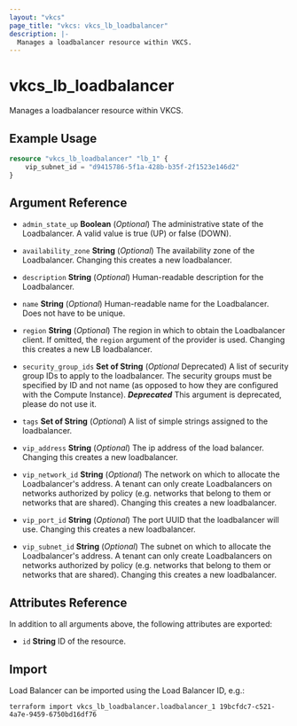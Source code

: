 ```yaml
---
layout: "vkcs"
page_title: "vkcs: vkcs_lb_loadbalancer"
description: |-
  Manages a loadbalancer resource within VKCS.
---
```


# vkcs_lb_loadbalancer

Manages a loadbalancer resource within VKCS.

## Example Usage
```terraform
resource "vkcs_lb_loadbalancer" "lb_1" {
	vip_subnet_id = "d9415786-5f1a-428b-b35f-2f1523e146d2"
}
```
## Argument Reference
- `admin_state_up` **Boolean** (*Optional*) The administrative state of the Loadbalancer. A valid value is true (UP) or false (DOWN).

- `availability_zone` **String** (*Optional*) The availability zone of the Loadbalancer. Changing this creates a new loadbalancer.

- `description` **String** (*Optional*) Human-readable description for the Loadbalancer.

- `name` **String** (*Optional*) Human-readable name for the Loadbalancer. Does not have to be unique.

- `region` **String** (*Optional*) The region in which to obtain the Loadbalancer client. If omitted, the `region` argument of the provider is used. Changing this creates a new LB loadbalancer.

- `security_group_ids` <strong>Set of </strong>**String** (*Optional* Deprecated) A list of security group IDs to apply to the loadbalancer. The security groups must be specified by ID and not name (as opposed to how they are configured with the Compute Instance). ***Deprecated*** This argument is deprecated, please do not use it.

- `tags` <strong>Set of </strong>**String** (*Optional*) A list of simple strings assigned to the loadbalancer.

- `vip_address` **String** (*Optional*) The ip address of the load balancer. Changing this creates a new loadbalancer.

- `vip_network_id` **String** (*Optional*) The network on which to allocate the Loadbalancer's address. A tenant can only create Loadbalancers on networks authorized by policy (e.g. networks that belong to them or networks that are shared).  Changing this creates a new loadbalancer.

- `vip_port_id` **String** (*Optional*) The port UUID that the loadbalancer will use. Changing this creates a new loadbalancer.

- `vip_subnet_id` **String** (*Optional*) The subnet on which to allocate the Loadbalancer's address. A tenant can only create Loadbalancers on networks authorized by policy (e.g. networks that belong to them or networks that are shared).  Changing this creates a new loadbalancer.


## Attributes Reference
In addition to all arguments above, the following attributes are exported:
- `id` **String** ID of the resource.



## Import

Load Balancer can be imported using the Load Balancer ID, e.g.:

```shell
terraform import vkcs_lb_loadbalancer.loadbalancer_1 19bcfdc7-c521-4a7e-9459-6750bd16df76
```
